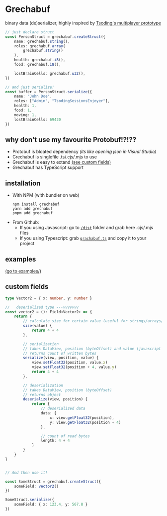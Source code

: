 # Grechabuf

binary data (de)serializer, highly inspired by [Tsoding's multiplayer prototype](https://github.com/tsoding/multiplayer-game-prototype)

```ts
// just declare struct
const PersonStruct = grechabuf.createStruct({
    name: grechabuf.string(),
    roles: grechabuf.array(
        grechabuf.string()
    ),
    health: grechabuf.i8(),
    food: grechabuf.i8(),

    lostBrainCells: grechabuf.u32(),
})

// and just serialize!
const buffer = PersonStruct.serialize({
    name: "John Doe",
    roles: ["Admin", "TsodingSessionsEnjoyer"],
    health: 1,
    food: 1,
    moving: 1,
    lostBrainCells: 69420
})
```

## why don't use my favourite Protobuf!?!??
 - Protobuf is bloated dependency _(its like opening json in Visual Studio)_
 - Grechabuf is singlefile .ts/.cjs/.mjs to use
 - Grechabuf is easy to extand [(see custom fields)](#custom-fields)
 - Grechabuf has TypeScript support

## installation
- With NPM (with bundler on web)
   ```shell
   npm install grechabuf
   yarn add grechabuf
   pnpm add grechabuf
   ```
- From Github:
  - If you using Javascript: go to [`/dist`](./dist/) folder and grab here .cjs/.mjs files
  - If you using Typescript: grab [`grachabuf.ts`](./grechabuf.ts) and copy it to your project

## examples
[(go to examples/)](examples/)

## custom fields
```ts
type Vector2 = { x: number, y: number }

//   deserialized type ---vvvvvvv
const vector2 = (): Field<Vector2> => {
    return {
        // calculate size for certain value (useful for strings/arrays/other dynamic values)
        size(value) {
            return 4 + 4
        },

        // serialization
        // takes DataView, position (byteOffset) and value (javascript value)
        // returns count of written bytes
        serialize(view, position, value) {
            view.setFloat32(position, value.x)
            view.setFloat32(position + 4, value.y)
            return 4 + 4
        },

        // deserialization
        // takes DataView, position (byteOffset)
        // returns object
        deserialize(view, position) {
            return {
                // deserialized data
                data: {
                    x: view.getFloat32(position),
                    y: view.getFloat32(position + 4)
                },

                // count of read bytes
                length: 4 + 4
            }
        }
    }
}


// And then use it!

const SomeStruct = grechabuf.createStruct({
    someField: vector2()
})

SomeStruct.serialize({
    someField: { x: 123.4, y: 567.8 }
})
```
